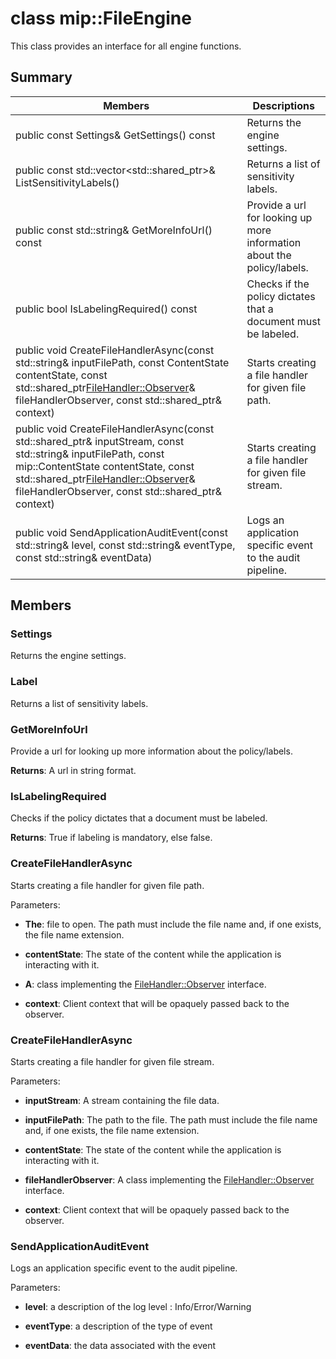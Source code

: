 # class mip::FileEngine 
This class provides an interface for all engine functions.
  
## Summary
 Members                        | Descriptions                                
--------------------------------|---------------------------------------------
 public const Settings& GetSettings() const  |  Returns the engine settings.
public const std::vector<std::shared_ptr<Label>>& ListSensitivityLabels()  |  Returns a list of sensitivity labels.
 public const std::string& GetMoreInfoUrl() const  |  Provide a url for looking up more information about the policy/labels.
 public bool IsLabelingRequired() const  |  Checks if the policy dictates that a document must be labeled.
public void CreateFileHandlerAsync(const std::string& inputFilePath, const ContentState contentState, const std::shared_ptr<FileHandler::Observer>& fileHandlerObserver, const std::shared_ptr<void>& context)  |  Starts creating a file handler for given file path.
public void CreateFileHandlerAsync(const std::shared_ptr<Stream>& inputStream, const std::string& inputFilePath, const mip::ContentState contentState, const std::shared_ptr<FileHandler::Observer>& fileHandlerObserver, const std::shared_ptr<void>& context)  |  Starts creating a file handler for given file stream.
 public void SendApplicationAuditEvent(const std::string& level, const std::string& eventType, const std::string& eventData)  |  Logs an application specific event to the audit pipeline.
  
## Members
  
### Settings
Returns the engine settings.
  
### Label
Returns a list of sensitivity labels.
  
### GetMoreInfoUrl
Provide a url for looking up more information about the policy/labels.

  
**Returns**: A url in string format.
  
### IsLabelingRequired
Checks if the policy dictates that a document must be labeled.

  
**Returns**: True if labeling is mandatory, else false.
  
### CreateFileHandlerAsync
Starts creating a file handler for given file path.

Parameters:  
* **The**: file to open. The path must include the file name and, if one exists, the file name extension. 


* **contentState**: The state of the content while the application is interacting with it. 


* **A**: class implementing the [FileHandler::Observer](class_mip_filehandler_observer.md) interface. 


* **context**: Client context that will be opaquely passed back to the observer.


  
### CreateFileHandlerAsync
Starts creating a file handler for given file stream.

Parameters:  
* **inputStream**: A stream containing the file data. 


* **inputFilePath**: The path to the file. The path must include the file name and, if one exists, the file name extension. 


* **contentState**: The state of the content while the application is interacting with it. 


* **fileHandlerObserver**: A class implementing the [FileHandler::Observer](class_mip_filehandler_observer.md) interface. 


* **context**: Client context that will be opaquely passed back to the observer.


  
### SendApplicationAuditEvent
Logs an application specific event to the audit pipeline.

Parameters:  
* **level**: a description of the log level : Info/Error/Warning 


* **eventType**: a description of the type of event 


* **eventData**: the data associated with the event

